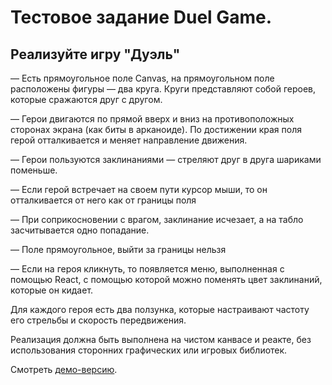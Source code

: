 # Тестовое задание Duel Game.

## Реализуйте игру "Дуэль"

— Есть прямоугольное поле Canvas, на прямоугольном поле расположены фигуры — два круга.
Круги представляют собой героев, которые сражаются друг с другом.

— Герои двигаются по прямой вверх и вниз на противоположных сторонах экрана (как биты в арканоиде).
По достижении края поля герой отталкивается и меняет направление движения.

— Герои пользуются заклинаниями — стреляют друг в друга шариками поменьше.

— Если герой встречает на своем пути курсор мыши, то он отталкивается от него как от границы поля

— При соприкосновении с врагом, заклинание исчезает, а на табло засчитывается одно попадание.

— Поле прямоугольное, выйти за границы нельзя

— Если на героя кликнуть, то появляется меню, выполненная с помощью React, с помощью которой можно
поменять цвет заклинаний, которые он кидает.

Для каждого героя есть два ползунка, которые настраивают частоту его стрельбы и скорость передвижения.

Реализация должна быть выполнена на чистом канвасе и реакте, без использования сторонних графических или игровых библиотек.

Смотреть [демо-версию](https://localhost:3000).
